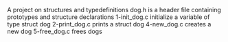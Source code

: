 A project on structures and typedefinitions
dog.h is a header file containing prototypes and structure declarations
1-init_dog.c initialize a variable of type struct dog
2-print_dog.c prints a struct dog
4-new_dog.c creates a new dog
5-free_dog.c frees dogs
